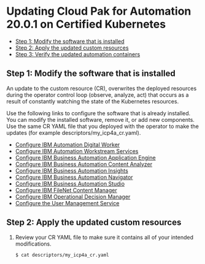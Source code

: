 # Updating Cloud Pak for Automation 20.0.1 on Certified Kubernetes

- [Step 1: Modify the software that is installed](update.md#step-1-modify-the-software-that-is-installed)
- [Step 2: Apply the updated custom resources](update.md#step-2-apply-the-updated-custom-resources)
- [Step 3: Verify the updated automation containers](update.md#step-3-verify-the-updated-automation-containers)

## Step 1: Modify the software that is installed

An update to the custom resource (CR), overwrites the deployed resources during the operator control loop (observe, analyze, act) that occurs as a result of constantly watching the state of the Kubernetes resources.

Use the following links to configure the software that is already installed. You can modify the installed software, remove it, or add new components. Use the same CR YAML file that you deployed with the operator to make the updates (for example descriptors/my_icp4a_cr.yaml).

- [Configure IBM Automation Digital Worker](../../ADW/README_config.md)
- [Configure IBM Automation Workstream Services](../../IAWS/README_config.md)
- [Configure IBM Business Automation Application Engine](../../AAE/README_config.md)
- [Configure IBM Business Automation Content Analyzer](../../ACA/README_config.md)
- [Configure IBM Business Automation Insights](../../BAI/README_config.md)
- [Configure IBM Business Automation Navigator](../../BAN/README_config.md)
- [Configure IBM Business Automation Studio](../../BAS/README_config.md)
- [Configure IBM FileNet Content Manager](../../FNCM//README_config.md)
- [Configure IBM Operational Decision Manager](../../ODM/README_config.md)
- [Configure the User Management Service](../../UMS/README_config.md)

## Step 2: Apply the updated custom resources

1. Review your CR YAML file to make sure it contains all of your intended modifications.

   ```bash
   $ cat descriptors/my_icp4a_cr.yaml
   ```

2. Run the following commands to apply the updates to the operator:

   ```bash
   $ kubectl apply -f descriptors/my_icp4a_cr.yaml --overwrite=true
   ```

## Step 3: Verify the updated automation containers

The operator reconciliation loop might take several minutes.

Monitor the status of your pods with:
```bash
$ kubectl get pods -w
```

When all of the pods are *Running*, you can access the status of your services with the following commands.
```bash
$ kubectl cluster-info
$ kubectl get services
```

Refer to the [Troubleshooting section](https://www.ibm.com/support/knowledgecenter/SSYHZ8_20.0.x/com.ibm.dba.install/op_topics/tsk_trbleshoot_operators.html) to access the operator logs.

